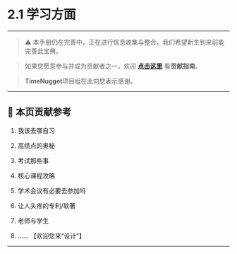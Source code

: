 # 2.1 学习方面

---

> ⚠️ 本手册仍在完善中，正在进行信息收集与整合，我们希望新生到来前能完善此宝典。  

> 如果您愿意参与并成为贡献者之一，欢迎 **[点击这里](/CONTRIBUTING.md)** 看**贡献指南**。

> **TimeNugget**项目组在此向您表示感谢。

---

## 📌 本页贡献参考

1. 我该去哪自习

2. 高绩点的奥秘

3. 考试那些事

4. 核心课程攻略

5. 学术会议有必要去参加吗

6. 让人头疼的专利/软著

7. 老师与学生

8. ……  【欢迎您来“设计”】

---
